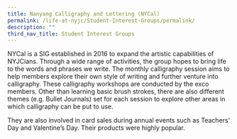 ```yaml
---
title: Nanyang Calligraphy and Lettering (NYCal)
permalink: /life-at-nyjc/Student-Interest-Groups/permalink/
description: ""
third_nav_title: Student Interest Groups
---
```

NYCal is a SIG established in 2016 to expand the artistic capabilities of NYJCians. Through a wide range of activities, the group hopes to bring life to the words and phrases we write. The monthly calligraphy session aims to help members explore their own style of writing and further venture into calligraphy. These calligraphy workshops are conducted by the exco members. Other than learning basic brush strokes, there are also different themes (e.g. Bullet Journals) set for each session to explore other areas in which calligraphy can be put to use.

They are also involved in card sales during annual events such as Teachers’ Day and Valentine’s Day. Their products were highly popular.